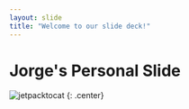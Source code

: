 ```yaml
---
layout: slide
title: "Welcome to our slide deck!"
---
```


# Jorge's Personal Slide

![jetpacktocat](https://octodex.github.com/images/jetpacktocat.png)
{: .center}
